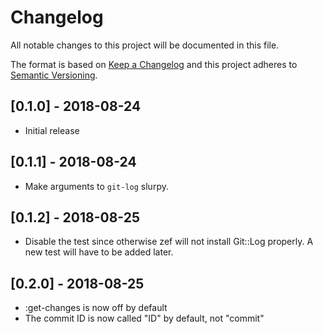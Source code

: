 # Changelog
All notable changes to this project will be documented in this file.

The format is based on [Keep a Changelog](http://keepachangelog.com/en/1.0.0/)
and this project adheres to [Semantic
Versioning](http://semver.org/spec/v2.0.0.html).

## [0.1.0] - 2018-08-24
- Initial release

## [0.1.1] - 2018-08-24
- Make arguments to `git-log` slurpy.

## [0.1.2] - 2018-08-25
- Disable the test since otherwise zef will not install Git::Log properly.
  A new test will have to be added later.

## [0.2.0] - 2018-08-25
- :get-changes is now off by default
- The commit ID is now called "ID" by default, not "commit"
